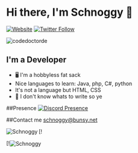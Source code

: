 # Hi there, I'm Schnoggy 👋 

[![Website](https://img.shields.io/website?label=bunsy.net&style=for-the-badge&url=https%3A%2F%2Fbunsy.net)](https://bunsy.net)
[![Twitter Follow](https://img.shields.io/twitter/follow/schnoggy3?color=1DA1F2&logo=twitter&style=for-the-badge)](https://twitter.com/intent/follow?original_referer=https%3A%2F%2Fgithub.com%2Schnoggy3&screen_name=Schnoggy3)

<p align="left"> <img src="https://komarev.com/ghpvc/?username=codedoctorde" alt="codedoctorde" /> </p>

## I'm a Developer

- 🖥 I'm a hobbyless fat sack
- Nice languages to learn: Java, php, C#, python
- It's not a language but HTML, CSS
- 🔭 I don't know whats to write so ye

##Presence
[![Discord Presence](https://lanyard-profile-readme.vercel.app/api/593072039003160595)](https://discord.com/users/593072039003160595)

##Contact me
 [schnoggy@bunsy.net](mailto:schnoggy@bunsy.net)

[!<img align="left" src="https://github-readme-stats.vercel.app/api/top-langs/?username=Schnoggy&layout=compact&theme=radical" alt="Schnoggy"/>

[!<img align="center" src="https://github-readme-stats.vercel.app/api?username=Schnoggy&show_icons=true&theme=radical" alt="Schnoggy"/>
